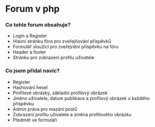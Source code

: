 # Forum v php

### Co tohle forum obsahuje?

- Login a Register
- Hlavní stránku fóra pro zveřejňování příspěvků
- Formulář sloužící pro zveřejnění příspěvku na fóru
- Header a footer
- Stránku pro zobrazení profilu uživatele

### Co jsem přidal navíc?

- Register
- Hashování hesel
- Profilové obrázky, základní profilový obrázek
- Jméno uživatele, datum publikace a profilový obrázek u každého příspěvku
- Admin práva pro mazání postů
- Zobrazení profilu uživatele a změna profilového obrázku
- Předmět ve formuláři

